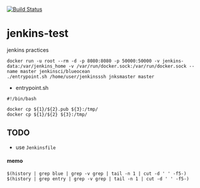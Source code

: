 <!-- [![Jenkins Test](https://img.shields.io/badge/test-passing-brightgreen.svg)](http://hoooober1.mylabserver.com:8080/blue/organizations/jenkins/gittest/activity)
[![build record](https://img.shields.io/badge/latest%20build-2018%2F4%2F29-pink.svg)]() -->

[![Build Status](http://13.229.55.178:8080/buildStatus/icon?job=ghprbhook)](http://13.229.55.178:8080/job/ghprbhook/)


# jenkins-test
jenkins practices

```
docker run -u root --rm -d -p 8080:8080 -p 50000:50000 -v jenkins-data:/var/jenkins_home -v /var/run/docker.sock:/var/run/docker.sock --name master jenkinsci/blueocean
./entrypoint.sh /home/user/jenkinsssh jnksmaster master
```

- entrypoint.sh

```
#!/bin/bash

docker cp ${1}/${2}.pub ${3}:/tmp/
docker cp ${1}/${2} ${3}:/tmp/
```


## TODO

- use `Jenkinsfile`

#### memo


```
$(history | grep blue | grep -v grep | tail -n 1 | cut -d ' ' -f5-)
$(history | grep entry | grep -v grep | tail -n 1 | cut -d ' ' -f5-)
```
